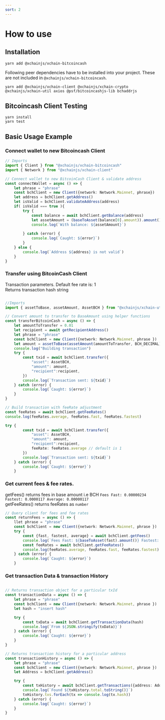 ```yaml
---
sort: 2
---
```


# How to use

## Installation

```
yarn add @xchainjs/xchain-bitcoincash
```

Following peer dependencies have to be installed into your project. These are not included in `@xchainjs/xchain-bitcoincash`.

```
yarn add @xchainjs/xchain-client @xchainjs/xchain-crypto @xchainjs/xchain-util axios @psf/bitcoincashjs-lib bchaddrjs
```

## Bitcoincash Client Testing

```
yarn install
yarn test
```

## Basic Usage Example 

### Connect wallet to new Bitcoincash Client

```ts
// Imports
import { Client } from "@xchainjs/xchain-bitcoincash"
import { Network } from "@xchainjs/xchain-client"

// Connect wallet to new BitcoinCash Client & validate address
const connectWallet = async () => {
    let phrase = "phrase"
    const bchClient = new Client({network: Network.Mainnet, phrase})
    let address = bchClient.getAddress()
    let isValid = bchClient.validateAddress(address)
    if( isValid === true ){
        try {
            const balance = await bchClient.getBalance(address)
            let assetAmount = (baseToAsset(balance[0].amount)).amount()
            console.log(`With balance: ${assetAmount}`)
    
        } catch (error) {
            console.log(`Caught: ${error}`)
        }
    } else {
        console.log(`Address ${address} is not valid`)
    }
}

```

### Transfer using BitcoinCash Client
Transaction parameters. Default fee rate is: 1\
Returns transaction hash string
```ts

//Imports 
import { assetToBase, assetAmount, AssetBCH } from "@xchainjs/xchain-util"

// Convert amount to transfer to BaseAmount using helper functions  
const transferBitcoinCash = async () => {
    let amountToTransfer = 0.01
    let recipient = await getRecipientAddress()
    let phrase = "phrase"
    const bchClient = new Client({network: Network.Mainnet, phrase })
    let amount = assetToBase(assetAmount(amountToTransfer, BCH_DECIMAL))
    console.log("Building transaction")
    try {
        const txid = await bchClient.transfer({ 
            "asset": AssetBCH,
            "amount": amount,
            "recipient":recipient,
        })
        console.log(`Transaction sent: ${txid}`)
    } catch (error) {
        console.log(`Caught: ${error}`)
    } 
}

// Build transaction with feeRate adjustment
const feeRates = await bchClient.getFeeRates()
console.log(feeRates.average, feeRates.fast, feeRates.fastest)

try {
        const txid = await bchClient.transfer({ 
            "asset": AssetBCH,
            "amount": amount,
            "recipient":recipient,
            feeRate: feeRates.average // default is 1
        })
        console.log(`Transaction sent: ${txid}`)
    } catch (error) {
        console.log(`Caught: ${error}`)
    } 

```

### Get current fees & fee rates. 

getFees() returns fees in base amount i.e BCH `Fees Fast: 0.00000234 Fastest: 0.0000117 Average: 0.00000117`\
getFeeRates() returns feeRates as `number`

```ts
// Query client for fees and fee rates
const returnFees = async () => {
    llet phrase = "phrase"
    const bchClient = new Client({network: Network.Mainnet, phrase })
    try {
        const {fast, fastest, average} = await bchClient.getFees()
        console.log(`Fees Fast: ${baseToAsset(fast).amount()} Fastest: ${baseToAsset(fastest).amount()} Average: ${baseToAsset(average).amount()}`)
        const feeRates = await bchClient.getFeeRates()
        console.log(feeRates.average, feeRates.fast, feeRates.fastest)
    } catch (error) {
        console.log(`Caught: ${error}`)
    }

```

### Get transaction Data & transaction History

```ts

// Returns transaction object for a particular txId
const transactionData = async () => {
    let phrase = "phrase"
    const bchClient = new Client({network: Network.Mainnet, phrase })
    let hash = "insert hash"

    try {
        const txData = await bchClient.getTransactionData(hash)
        console.log(`From ${JSON.stringify(txData)}`)
    } catch (error) {
        console.log(`Caught: ${error}`)
    }
}

// Returns transaction history for a particular address
const transactionHistory = async () => {
    let phrase = "phrase"
    const bchClient = new Client({network: Network.Mainnet, phrase })
    let Address = bchClient.getAddress()

    try {
        const txHistory = await bchClient.getTransactions({address: Address, limit: 4 })
        console.log(`Found ${txHistory.total.toString()}`)
        txHistory.txs.forEach(tx => console.log(tx.hash))
    } catch (error) {
        console.log(`Caught: ${error}`)
    }
}

```
